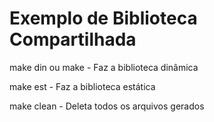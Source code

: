 # Exemplo de Biblioteca Compartilhada

make din ou make -   Faz a biblioteca dinâmica 

make est -           Faz a biblioteca estática

make clean -         Deleta todos os arquivos gerados
